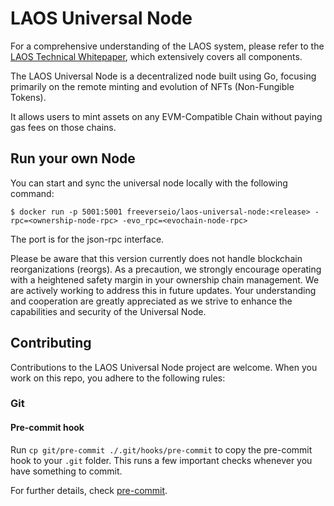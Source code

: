 # LAOS Universal Node

For a comprehensive understanding of the LAOS system, please refer to the [LAOS Technical Whitepaper](https://github.com/freeverseio/laos-whitepaper/blob/main/laos.pdf), which extensively covers all components.

The LAOS Universal Node is a decentralized node built using Go, focusing primarily on the remote minting and evolution of NFTs (Non-Fungible Tokens).

It allows users to mint assets on any EVM-Compatible Chain without paying gas fees on those chains.

## Run your own Node

You can start and sync the universal node locally with the following command:
```
$ docker run -p 5001:5001 freeverseio/laos-universal-node:<release> -rpc=<ownership-node-rpc> -evo_rpc=<evochain-node-rpc>
```
The port is for the json-rpc interface.

Please be aware that this version currently does not handle blockchain reorganizations (reorgs). As a precaution, we strongly encourage operating with a heightened safety margin in your ownership chain management.
We are actively working to address this in future updates. Your understanding and cooperation are greatly appreciated as we strive to enhance the capabilities and security of the Universal Node.

## Contributing

Contributions to the LAOS Universal Node project are welcome. When you work on this repo, you adhere to the following rules:

### Git

#### Pre-commit hook

Run `cp git/pre-commit ./.git/hooks/pre-commit` to copy the pre-commit hook to your `.git` folder. This runs a few important checks whenever you have something to commit.

For further details, check [pre-commit](./git/pre-commit).
